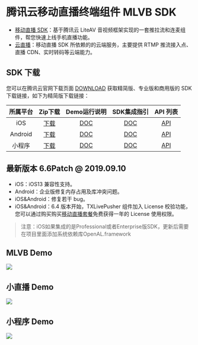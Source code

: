 # 腾讯云移动直播终端组件 MLVB SDK
- [移动直播 SDK](https://cloud.tencent.com/product/mlvb)：基于腾讯云 LiteAV 音视频框架实现的一套推拉流和连麦组件，帮您快速上线手机直播功能。
- [云直播](https://cloud.tencent.com/product/lvb)：移动直播 SDK 所依赖的的云端服务，主要提供 RTMP 推流接入点、直播 CDN、实时转码等云端能力。

## SDK 下载
您可以在腾讯云官网下载页面 [DOWNLOAD](https://cloud.tencent.com/document/product/454/7873) 获取精简版、专业版和商用版的 SDK 下载链接，如下为精简版下载链接：

| 所属平台 | Zip下载 | Demo运行说明 | SDK集成指引 | API 列表 |
|:---------:| :--------:|:--------:| :--------:|:--------:|
| iOS | [下载](http://liteavsdk-1252463788.cosgz.myqcloud.com/TXLiteAVSDK_Smart_iOS_latest.zip)| [DOC](https://github.com/tencentyun/MLVBSDK/blob/master/iOS/README.md)| [DOC](https://cloud.tencent.com/document/product/454/7876) | [API](https://cloud.tencent.com/document/product/454/34753) |
| Android | [下载](http://liteavsdk-1252463788.cosgz.myqcloud.com/TXLiteAVSDK_Smart_Android_latest.zip)| [DOC](https://github.com/tencentyun/MLVBSDK/blob/master/Android/README.md)| [DOC](https://cloud.tencent.com/document/product/454/7877) | [API](https://cloud.tencent.com/document/product/454/34766) |
| 小程序 | [下载](http://liteavsdk-1252463788.cosgz.myqcloud.com/MLVB_WXMini_latest.zip)| [DOC](https://github.com/tencentyun/MLVBSDK/blob/master/WXMini/README.md)| [DOC](https://cloud.tencent.com/document/product/454/34925) | [API](https://cloud.tencent.com/document/product/454/15368) |

## 最新版本 6.6Patch @ 2019.09.10
- iOS：iOS13 兼容性支持。
- Android：企业版修复内存占用及库冲突问题。
- iOS&Android：修复若干 bug。
- iOS&Android：6.4 版本开始，TXLivePusher 组件加入 License 校验功能，您可以通过购买购买[移动直播套餐](https://cloud.tencent.com/document/product/454/34750)免费获得一年的 License 使用权限。

>注意：iOS如果集成的是Professional或者Enterprise版SDK，更新后需要在项目里面添加系统依赖库OpenAL.framework

## MLVB Demo

![](https://main.qcloudimg.com/raw/ddf1ce540e29f5a43091d9274672e5f1.jpg)

## 小直播 Demo

![](https://main.qcloudimg.com/raw/354d61632bd71d6aec7a833b3afb69bc.jpg)


## 小程序 Demo

![](https://main.qcloudimg.com/raw/913bc2c34495e04dcd3d97eff069df53.jpg)
